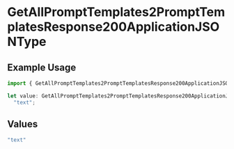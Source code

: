 # GetAllPromptTemplates2PromptTemplatesResponse200ApplicationJSONType

## Example Usage

```typescript
import { GetAllPromptTemplates2PromptTemplatesResponse200ApplicationJSONType } from "@orq-ai/node/models/operations";

let value: GetAllPromptTemplates2PromptTemplatesResponse200ApplicationJSONType =
  "text";
```

## Values

```typescript
"text"
```